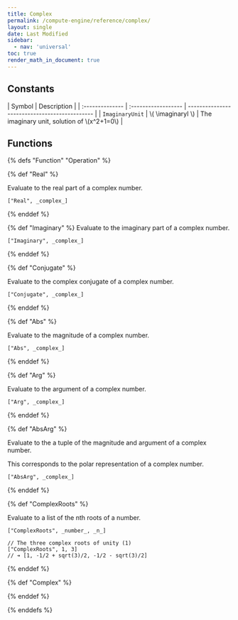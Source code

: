 ```yaml
---
title: Complex
permalink: /compute-engine/reference/complex/
layout: single
date: Last Modified
sidebar:
  - nav: 'universal'
toc: true
render_math_in_document: true
---
```


<section id='constants'>

## Constants

| Symbol          | Description         |
| :-------------- | :------------------ | --------------------------------------------- |
| `ImaginaryUnit` | \\( \imaginaryI \\) | The imaginary unit, solution of \\(x^2+1=0\\) |

</section>

## Functions

{% defs "Function" "Operation" %}

{% def "Real" %}

Evaluate to the real part of a complex number.

```mathjson
["Real", _complex_]
```

{% enddef %}

{% def "Imaginary" %} Evaluate to the imaginary part of a complex number.

```mathjson
["Imaginary", _complex_]
```

{% enddef %}

{% def "Conjugate" %}

Evaluate to the complex conjugate of a complex number.

```mathjson
["Conjugate", _complex_]
```

{% enddef %}

{% def "Abs" %}

Evaluate to the magnitude of a complex number.

```mathjson
["Abs", _complex_]
```

{% enddef %}

{% def "Arg" %}

Evaluate to the argument of a complex number.

```mathjson
["Arg", _complex_]
```

{% enddef %}

{% def "AbsArg" %}

Evaluate to the a tuple of the magnitude and argument of a complex number.

This corresponds to the polar representation of a complex number.

```mathjson
["AbsArg", _complex_]
```

{% enddef %}

{% def "ComplexRoots" %}

Evaluate to a list of the nth roots of a number.

```mathjson
["ComplexRoots", _number_, _n_]
```

```mathjson
// The three complex roots of unity (1)
["ComplexRoots", 1, 3]
// ➔ [1, -1/2 + sqrt(3)/2, -1/2 - sqrt(3)/2]
```

{% enddef %}

{% def "Complex" %}

{% enddef %}

{% enddefs %}
